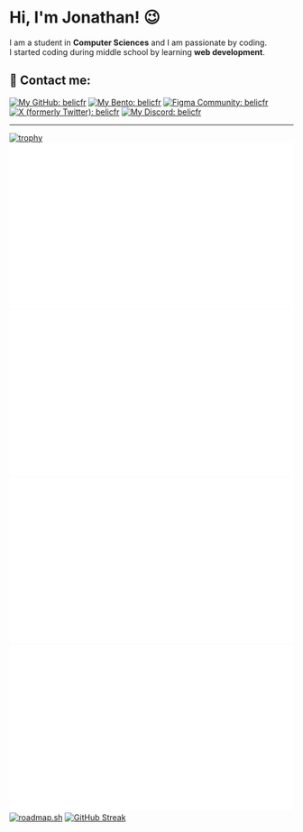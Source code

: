 # Hi, I'm Jonathan! 😉
I am a student in **Computer Sciences** and I am passionate by coding.\
I started coding during middle school by learning **web development**.

## 📱 Contact me:

[![My GitHub: belicfr](https://img.shields.io/badge/GitHub-black.svg?style=for-the-badge&logo=github&logoColor=white)](https://github.com/belicfr)
[![My Bento: belicfr](https://img.shields.io/badge/My_Bento-white.svg?style=for-the-badge&logo=bento&logoColor=black)](https://bento.me/belicfr)
[![Figma Community: belicfr](https://img.shields.io/badge/Figma_Community-black.svg?style=for-the-badge&logo=figma&logoColor=pink)](https://www.figma.com/@belicfr)\
[![X (formerly Twitter): belicfr](https://img.shields.io/badge/-black.svg?style=for-the-badge&logo=x&logoColor=white)](https://www.x.com/belicfr)
[![My Discord: belicfr](https://img.shields.io/badge/belicfr-%235562EB.svg?style=for-the-badge&logo=discord&logoColor=white)](https://discordapp.com/users/705544259742466091)

---------

[![trophy](https://github-profile-trophy.vercel.app/?username=belicfr)](https://github.com/ryo-ma/github-profile-trophy)
![](https://raw.githubusercontent.com/belicfr/github-stats/master/generated/overview.svg#gh-dark-mode-only)
![](https://raw.githubusercontent.com/belicfr/github-stats/master/generated/overview.svg#gh-light-mode-only)
![](https://raw.githubusercontent.com/belicfr/github-stats/master/generated/languages.svg#gh-dark-mode-only)
![](https://raw.githubusercontent.com/belicfr/github-stats/master/generated/languages.svg#gh-light-mode-only)
[![roadmap.sh](https://roadmap.sh/card/tall/680ab3c0734e1042d07ff351?variant=light)](https://roadmap.sh)
[![GitHub Streak](https://github-readme-streak-stats-eight.vercel.app/?user=belicfr&theme=swift&hide_border=true)](https://git.io/streak-stats)
